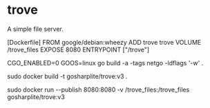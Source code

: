 # trove
A simple file server.

[Dockerfile]
FROM google/debian:wheezy
ADD trove trove
VOLUME /trove_files
EXPOSE 8080
ENTRYPOINT ["/trove"]

CGO_ENABLED=0 GOOS=linux go build -a -tags netgo -ldflags '-w' .

sudo docker build -t gosharplite/trove:v3 .

sudo docker run --publish 8080:8080 -v /trove_files:/trove_files gosharplite/trove:v3